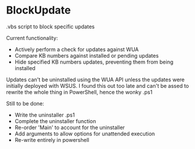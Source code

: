 # BlockUpdate
.vbs script to block specific updates 

Current functionality:
* Actively perform a check for updates against WUA
* Compare KB numbers against installed or pending updates
* Hide specified KB numbers updates, preventing them from being installed



Updates can't be uninstalled using the WUA API unless the updates were initially deployed with WSUS.
I found this out too late and can't be assed to rewrite the whole thing in PowerShell, hence the wonky .ps1

Still to be done:
* Write the uninstaller .ps1
* Complete the uninstaller function
* Re-order 'Main' to account for the uninstaller
* Add arguments to allow options for unattended execution
* Re-write entirely in powershell
